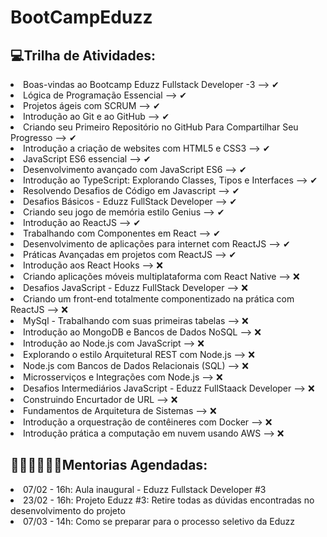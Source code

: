 # BootCampEduzz

## 💻Trilha de Atividades:

<li>Boas-vindas ao Bootcamp Eduzz Fullstack Developer -3 --> ✔</li>
<li>Lógica de Programação Essencial --> ✔</li>
<li>Projetos ágeis com SCRUM --> ✔</li>
<li>Introdução ao Git e ao GitHub --> ✔</li>
<li>Criando seu Primeiro Repositório no GitHub Para Compartilhar Seu Progresso --> ✔</li>
<li>Introdução a criação de websites com HTML5 e CSS3 --> ✔</li>
<li>JavaScript ES6 essencial --> ✔</li>
<li>Desenvolvimento avançado com JavaScript ES6 --> ✔</li>
<li>Introdução ao TypeScript: Explorando Classes, Tipos e Interfaces --> ✔</li>
<li>Resolvendo Desafios de Código em Javascript --> ✔</li>
<li>Desafios Básicos - Eduzz FullStack Developer --> ✔</li>
<li>Criando seu jogo de memória estilo Genius --> ✔</li>
<li>Introdução ao ReactJS --> ✔</li>
<li>Trabalhando com Componentes em React --> ✔</li>
<li>Desenvolvimento de aplicações para internet com ReactJS --> ✔</li>
<li>Práticas Avançadas em projetos com ReactJS --> ✔</li>
<li>Introdução aos React Hooks --> ❌</li>
<li>Criando aplicações móveis multiplataforma com React Native --> ❌</li>
<li>Desafios JavaScript - Eduzz FullStack Developer --> ❌</li>
<li>Criando um front-end totalmente componentizado na prática com ReactJS --> ❌</li>
<li>MySql - Trabalhando com suas primeiras tabelas --> ❌</li>
<li>Introdução ao MongoDB e Bancos de Dados NoSQL --> ❌</li>
<li>Introdução ao Node.js com JavaScript --> ❌</li>
<li>Explorando o estilo Arquitetural REST com Node.js --> ❌</li>
<li>Node.js com Bancos de Dados Relacionais (SQL) --> ❌</li>
<li>Microsserviços e Integrações com Node.js --> ❌</li>
<li>Desafios Intermediários JavaScript - Eduzz FullStaack Developer --> ❌</li>
<li>Construindo Encurtador de URL --> ❌</li>
<li>Fundamentos de Arquitetura de Sistemas --> ❌</li>
<li>Introdução a orquestração de contêineres com Docker --> ❌</li>
<li>Introdução prática a computação em nuvem usando AWS --> ❌</li>

##

## 👨🏾‍🏫👩🏾‍🏫Mentorias Agendadas:

<li>07/02 - 16h: Aula inaugural - Eduzz Fullstack Developer #3</li>
<li>23/02 - 16h: Projeto Eduzz #3: Retire todas as dúvidas encontradas no desenvolvimento do projeto</li>
<li>07/03 - 14h: Como se preparar para o processo seletivo da Eduzz</li>
